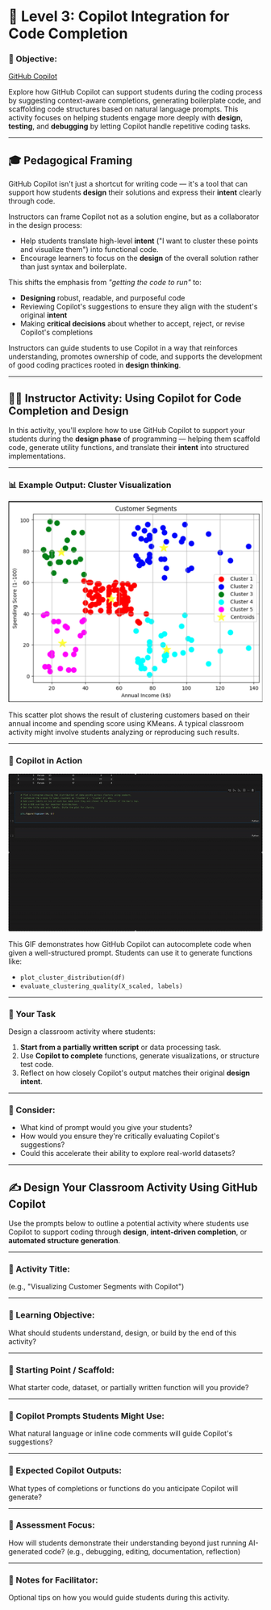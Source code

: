 # 🚀 Level 3: Copilot Integration for Code Completion

### 🎯 Objective:
[GitHub Copilot](https://docs.github.com/en/copilot/about-github-copilot/what-is-github-copilot)

Explore how GitHub Copilot can support students during the coding process by suggesting context-aware completions, generating boilerplate code, and scaffolding code structures based on natural language prompts. This activity focuses on helping students engage more deeply with **design**, **testing**, and **debugging** by letting Copilot handle repetitive coding tasks.


---

## 🎓 Pedagogical Framing

GitHub Copilot isn't just a shortcut for writing code — it's a tool that can support how students **design** their solutions and express their **intent** clearly through code.

Instructors can frame Copilot not as a solution engine, but as a collaborator in the design process:
- Help students translate high-level **intent** ("I want to cluster these points and visualize them") into functional code.
- Encourage learners to focus on the **design** of the overall solution rather than just syntax and boilerplate.

This shifts the emphasis from *"getting the code to run"* to:
- **Designing** robust, readable, and purposeful code
- Reviewing Copilot's suggestions to ensure they align with the student's original **intent**
- Making **critical decisions** about whether to accept, reject, or revise Copilot's completions

Instructors can guide students to use Copilot in a way that reinforces understanding, promotes ownership of code, and supports the development of good coding practices rooted in **design thinking**.

---

## 🧑‍🏫 Instructor Activity: Using Copilot for Code Completion and Design

In this activity, you'll explore how to use GitHub Copilot to support your students during the **design phase** of programming — helping them scaffold code, generate utility functions, and translate their **intent** into structured implementations.

---

### 📊 Example Output: Cluster Visualization

![Cluster Visualization](Cluster.jpeg)

This scatter plot shows the result of clustering customers based on their annual income and spending score using KMeans. A typical classroom activity might involve students analyzing or reproducing such results.

---

### 🤖 Copilot in Action

![Copilot Demo](copilot_intro.gif)

This GIF demonstrates how GitHub Copilot can autocomplete code when given a well-structured prompt. Students can use it to generate functions like:
- `plot_cluster_distribution(df)`
- `evaluate_clustering_quality(X_scaled, labels)`

---

### 🎯 Your Task

Design a classroom activity where students:
1. **Start from a partially written script** or data processing task.
2. Use **Copilot to complete** functions, generate visualizations, or structure test code.
3. Reflect on how closely Copilot's output matches their original **design intent**.

---

### 💬 Consider:
- What kind of prompt would you give your students?
- How would you ensure they're critically evaluating Copilot's suggestions?
- Could this accelerate their ability to explore real-world datasets?

---

## ✍️ Design Your Classroom Activity Using GitHub Copilot

Use the prompts below to outline a potential activity where students use Copilot to support coding through **design**, **intent-driven completion**, or **automated structure generation**.

---

### 📌 Activity Title:
(e.g., "Visualizing Customer Segments with Copilot")

---

### 🧠 Learning Objective:
What should students understand, design, or build by the end of this activity?

---

### 📂 Starting Point / Scaffold:
What starter code, dataset, or partially written function will you provide?

---

### 💬 Copilot Prompts Students Might Use:
What natural language or inline code comments will guide Copilot's suggestions?

---

### 🧪 Expected Copilot Outputs:
What types of completions or functions do you anticipate Copilot will generate?

---

### 🎯 Assessment Focus:
How will students demonstrate their understanding beyond just running AI-generated code?
(e.g., debugging, editing, documentation, reflection)

---

### 📣 Notes for Facilitator:
Optional tips on how you would guide students during this activity.
